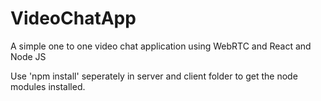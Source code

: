 # VideoChatApp
A simple one to one video chat application using WebRTC and React and Node JS

Use 'npm install' seperately in server and client folder to get the node modules installed.
